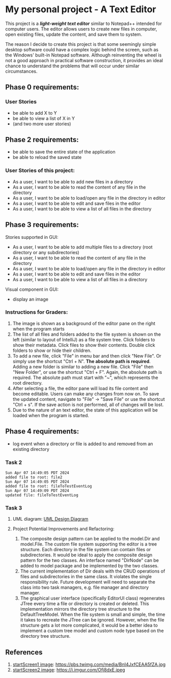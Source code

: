 # My personal project - A Text Editor
This project is a ***light-weight text editor*** similar to Notepad++ intended 
for computer users. The editor allows users to create new files in computer, 
open existing files, update the content, and save them to system. 

The reason I decide to create this project is that some seemingly simple desktop
software could have a complex logic behind the screen, such as the Windows' 
built-in Notepad software. Although reinventing the wheel is not a good approach
in practical software construction, it provides an ideal chance to understand 
the problems that will occur under similar circumstances.

## Phase 0 requirements:
### User Stories
- be able to add X to Y
- be able to view a list of X in Y
- (and two more user stories)

## Phase 2 requirements:
- be able to save the entire state of the application
- be able to reload the saved state

### User Stories of this project:
- As a user, I want to be able to add new files in a directory
- As a user, I want to be able to read the content of any file in the directory
- As a user, I want to be able to load/open any file in the directory in editor
- As a user, I want to be able to edit and save files in the editor
- As a user, I want to be able to view a list of all files in the directory

## Phase 3 requirements:
Stories supported in GUI:
- As a user, I want to be able to add multiple files to a directory (root directory or any subdirectories)
- As a user, I want to be able to read the content of any file in the directory
- As a user, I want to be able to load/open any file in the directory in editor
- As a user, I want to be able to edit and save files in the editor
- As a user, I want to be able to view a list of all files in a directory

Visual component in GUI:
- display an image

### Instructions for Graders:
1.  The image is shown as a background of the editor pane on the right when the program starts
1.  The list of all files and folders added to the file system is shown on the left (similar to layout of IntelliJ)
    as a file system tree. Click folders to show their metadata. Click files to show their contents. Double click
    folders to show or hide their children.
1.  To add a new file, click "File" in menu bar and then click "New File". Or simply use the shortcut "Ctrl + N". **The
    absolute path is required**. Adding a new folder is similar to adding a new file. Click "File" then "New Folder", or
    use the shortcut "Ctrl + F". Again, the absolute path is required. The absolute path must start with "~", which
    represents the root directory.
1.  After selecting a file, the editor pane will load its file content and become editable. Users can make any changes
    from now on. To save the updated content, navigate to "File" -> "Save File" or use the shortcut "Ctrl + s". If the
    save action is not performed, all of changes will be lost.
1.  Due to the nature of an text editor, the state of this application will be loaded when the program is started.

## Phase 4 requirements:
- log event when a directory or file is added to and removed from an existing directory

### Task 2
```
Sun Apr 07 14:49:05 PDT 2024
added file to root: file2
Sun Apr 07 14:49:05 PDT 2024
added file to root: fileToTestEventLog
Sun Apr 07 14:49:09 PDT 2024
updated file: fileToTestEventLog
```

### Task 3
1. UML diagram:
[UML Design Diagram](./UML_Design_Diagram.png)

1.  Project Potential Improvements and Refactoring:
    1.  The composite design pattern can be applied to the model.Dir and model.File. The custom file system supporting
        the editor is a tree structure. Each directory in the file system can contain files or subdirectories. It would
        be ideal to apply the composite design pattern for the two classes. An interface named "DirNode" can be added to
        model package and be implemented by the two classes.
    1.  The current implementation of Dir deals with the CRUD operations of files and subdirectories in the same class.
        It violates the single responsibility rule. Future development will need to separate the class into two task
        managers, e.g. file manager and directory manager.
    1.  The graphical user interface (specifically EditorUI class) regenerates JTree every time a file or directory is
        created or deleted. This implementation mirrors the directory tree structure to the DefaultTreeModel. When the
        file system is small and simple, the time it takes to recreate the JTree can be ignored. However, when the file
        structure gets a lot more complicated, it would be a better idea to implement a custom tree model and custom
        node type based on the directory tree structure.

## References
1.  [startScreen1 image](./data/startScreen1.jpg): https://pbs.twimg.com/media/BnI4JxfCEAA5fZA.jpg
1.  [startScreen2 image](./data/startScreen2.jpg): https://i.imgur.com/Ofj8dxE.jpeg